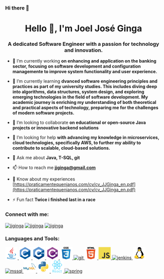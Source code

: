 ### Hi there 👋

<h1 align="center">Hello 👋, I'm Joel José Ginga</h1>
<h3 align="center">A dedicated Software Engineer with a passion for technology and innovation.</h3>

- 🔭 I’m currently working **on enhancing and application on the banking sector, focusing on software development and configuration managemente to improve system functionality and user experience.**

- 🌱 I’m currently learning **dvanced software engineering principles and practices as part of my university studies. This includes diving deep into algorithms, data structures, system design, and exploring emerging technologies in the field of software development. My academic journey is enriching my understanding of both theoretical and practical aspects of technology, preparing me for the challenges of modern software projects.**

- 👯 I’m looking to collaborate **on educational or open-source Java projects or innovative backend solutions**

- 🤝 I’m looking for help **with advancing my knowledge in microservices, cloud technologies, specifically AWS, to further my ability to contribute to scalable, cloud-based solutions.**

- 💬 Ask me about **Java, T-SQL, git**

- 📫 How to reach me **jjginga@gmail.com**

- 📄 Know about my experiences [https://praticamentequenianos.com/cv/cv_JJGinga_en.pdf](https://praticamentequenianos.com/cv/cv_JJGinga_en.pdf)

- ⚡ Fun fact **Twice i finished last in a race**

<h3 align="left">Connect with me:</h3>
<p align="left">
<a href="https://linkedin.com/in/jjginga" target="blank"><img align="center" src="https://raw.githubusercontent.com/rahuldkjain/github-profile-readme-generator/master/src/images/icons/Social/linked-in-alt.svg" alt="jjginga" height="30" width="40" /></a>
<a href="https://www.codewars.com/users/jjginga" target="blank"><img align="center" src="https://www.codewars.com/users/jjginga/badges/micro" alt="jjginga" /></a>
<a href="https://app.codesignal.com/profile/jjginga" target="blank"><img align="center" src="https://raw.githubusercontent.com/rahuldkjain/github-profile-readme-generator/master/src/images/icons/Social/code-signal.svg" alt="jjginga" height="30" width="40" /></a>


</p>

<h3 align="left">Languages and Tools:</h3>
<p align="left"><a href="https://www.java.com" target="_blank" rel="noreferrer"> <img src="https://raw.githubusercontent.com/devicons/devicon/master/icons/java/java-original.svg" alt="java" width="40" height="40"/> </a> <a href="https://www.cprogramming.com/" target="_blank" rel="noreferrer"> <img src="https://raw.githubusercontent.com/devicons/devicon/master/icons/c/c-original.svg" alt="c" width="40" height="40"/> </a> <a href="https://www.w3schools.com/cpp/" target="_blank" rel="noreferrer"> <img src="https://raw.githubusercontent.com/devicons/devicon/master/icons/cplusplus/cplusplus-original.svg" alt="cplusplus" width="40" height="40"/> </a> <a href="https://www.w3schools.com/cs/" target="_blank" rel="noreferrer"> <img src="https://raw.githubusercontent.com/devicons/devicon/master/icons/csharp/csharp-original.svg" alt="csharp" width="40" height="40"/> </a> <a href="https://www.w3schools.com/css/" target="_blank" rel="noreferrer"> <img src="https://raw.githubusercontent.com/devicons/devicon/master/icons/css3/css3-original-wordmark.svg" alt="css3" width="40" height="40"/> </a> <a href="https://git-scm.com/" target="_blank" rel="noreferrer"> <img src="https://www.vectorlogo.zone/logos/git-scm/git-scm-icon.svg" alt="git" width="40" height="40"/> </a> <a href="https://www.w3.org/html/" target="_blank" rel="noreferrer"> <img src="https://raw.githubusercontent.com/devicons/devicon/master/icons/html5/html5-original-wordmark.svg" alt="html5" width="40" height="40"/> </a>  <a href="https://developer.mozilla.org/en-US/docs/Web/JavaScript" target="_blank" rel="noreferrer"> <img src="https://raw.githubusercontent.com/devicons/devicon/master/icons/javascript/javascript-original.svg" alt="javascript" width="40" height="40"/> </a> <a href="https://www.jenkins.io" target="_blank" rel="noreferrer"> <img src="https://www.vectorlogo.zone/logos/jenkins/jenkins-icon.svg" alt="jenkins" width="40" height="40"/> </a> <a href="https://www.linux.org/" target="_blank" rel="noreferrer"> <img src="https://raw.githubusercontent.com/devicons/devicon/master/icons/linux/linux-original.svg" alt="linux" width="40" height="40"/> </a> <a href="https://www.microsoft.com/en-us/sql-server" target="_blank" rel="noreferrer"> <img src="https://www.svgrepo.com/show/303229/microsoft-sql-server-logo.svg" alt="mssql" width="40" height="40"/> </a> <a href="https://www.mysql.com/" target="_blank" rel="noreferrer"> <img src="https://raw.githubusercontent.com/devicons/devicon/master/icons/mysql/mysql-original-wordmark.svg" alt="mysql" width="40" height="40"/> </a> <a href="https://www.python.org" target="_blank" rel="noreferrer"> <img src="https://raw.githubusercontent.com/devicons/devicon/master/icons/python/python-original.svg" alt="python" width="40" height="40"/> </a> <a href="https://reactjs.org/" target="_blank" rel="noreferrer"> <img src="https://raw.githubusercontent.com/devicons/devicon/master/icons/react/react-original-wordmark.svg" alt="react" width="40" height="40"/> </a> <a href="https://spring.io/" target="_blank" rel="noreferrer"> <img src="https://www.vectorlogo.zone/logos/springio/springio-icon.svg" alt="spring" width="40" height="40"/> </a> </p>
